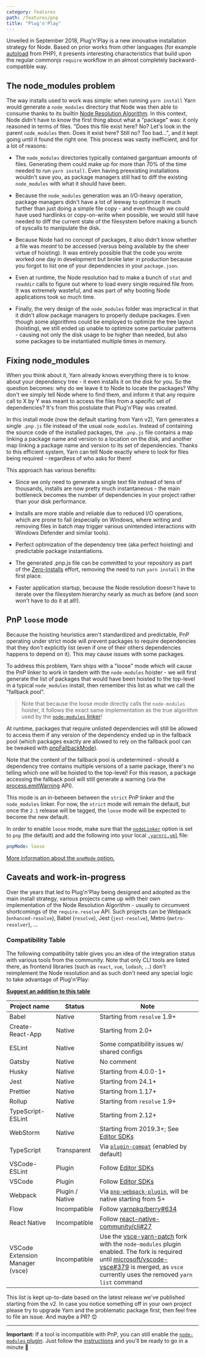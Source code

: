 ```yaml
---
category: features
path: /features/pnp
title: "Plug'n'Play"
---
```


Unveiled in September 2018, Plug'n'Play is a new innovative installation strategy for Node. Based on prior works from other languages (for example [autoload](https://getcomposer.org/doc/04-schema.md#autoload) from PHP), it presents interesting characteristics that build upon the regular commonjs `require` workflow in an almost completely backward-compatible way.

## The node_modules problem

The way installs used to work was simple: when running `yarn install` Yarn would generate a `node_modules` directory that Node was then able to consume thanks to its builtin [Node Resolution Algorithm](https://nodejs.org/api/modules.html#modules_all_together). In this context, Node didn't have to know the first thing about what a "package" was: it only reasoned in terms of files. "Does this file exist here? No? Let's look in the parent `node_modules` then. Does it exist here? Still no? Too bad...", and it kept going until it found the right one. This process was vastly inefficient, and for a lot of reasons:

- The `node_modules` directories typically contained gargantuan amounts of files. Generating them could make up for more than 70% of the time needed to run `yarn install`. Even having preexisting installations wouldn't save you, as package managers still had to diff the existing `node_modules` with what it should have been.

- Because the `node_modules` generation was an I/O-heavy operation, package managers didn't have a lot of leeway to optimize it much further than just doing a simple file copy - and even though we could have used hardlinks or copy-on-write when possible, we would still have needed to diff the current state of the filesystem before making a bunch of syscalls to manipulate the disk.

- Because Node had no concept of packages, it also didn't know whether a file was _meant_ to be accessed (versus being available by the sheer virtue of hoisting). It was entirely possible that the code you wrote worked one day in development but broke later in production because you forgot to list one of your dependencies in your `package.json`.

- Even at runtime, the Node resolution had to make a bunch of `stat` and `readdir` calls to figure out where to load every single required file from. It was extremely wasteful, and was part of why booting Node applications took so much time.

- Finally, the very design of the `node_modules` folder was impractical in that it didn't allow package managers to properly dedupe packages. Even though some algorithms could be employed to optimize the tree layout (hoisting), we still ended up unable to optimize some particular patterns - causing not only the disk usage to be higher than needed, but also some packages to be instantiated multiple times in memory.

## Fixing node_modules

When you think about it, Yarn already knows everything there is to know about your dependency tree - it even installs it on the disk for you. So the question becomes: why do we leave it to Node to locate the packages? Why don't we simply tell Node where to find them, and inform it that any require call to X by Y was meant to access the files from a specific set of dependencies? It's from this postulate that Plug'n'Play was created.

In this install mode (now the default starting from Yarn v2), Yarn generates a single `.pnp.js` file instead of the usual `node_modules`. Instead of containing the source code of the installed packages, the `.pnp.js` file contains a map linking a package name and version to a location on the disk, and another map linking a package name and version to its set of dependencies. Thanks to this efficient system, Yarn can tell Node exactly where to look for files being required - regardless of who asks for them!

This approach has various benefits:

- Since we only need to generate a single text file instead of tens of thousands, installs are now pretty much instantaneous - the main bottleneck becomes the number of dependencies in your project rather than your disk performance.

- Installs are more stable and reliable due to reduced I/O operations, which are prone to fail (especially on Windows, where writing and removing files in batch may trigger various unintended interactions with Windows Defender and similar tools).

- Perfect optimization of the dependency tree (aka perfect hoisting) and predictable package instantiations.

- The generated .pnp.js file can be committed to your repository as part of the [Zero-Installs](/features/zero-installs) effort, removing the need to run `yarn install` in the first place.

- Faster application startup, because the Node resolution doesn't have to iterate over the filesystem hierarchy nearly as much as before (and soon won't have to do it at all!).

## PnP `loose` mode

Because the hoisting heuristics aren't standardized and predictable, PnP operating under strict mode will prevent packages to require dependencies that they don't explicitly list (even if one of their others dependencies happens to depend on it). This may cause issues with some packages.

To address this problem, Yarn ships with a "loose" mode which will cause the PnP linker to work in tandem with the `node-modules` hoister - we will first generate the list of packages that would have been hoisted to the top-level in a typical `node_modules` install, then remember this list as what we call the "fallback pool".

> Note that because the loose mode directly calls the `node-modules` hoister, it follows the exact same implementation as the true algorithm used by the [`node-modules` linker](https://github.com/yarnpkg/berry/tree/master/packages/plugin-node-modules)!

At runtime, packages that require unlisted dependencies will still be allowed to access them if any version of the dependency ended up in the fallback pool (which packages exactly are allowed to rely on the fallback pool can be tweaked with [pnpFallbackMode](/configuration/yarnrc#pnpFallbackMode)).

Note that the content of the fallback pool is undetermined - should a dependency tree contains multiple versions of a same package, there's no telling which one will be hoisted to the top-level! For this reason, a package accessing the fallback pool will still generate a warning (via the [process.emitWarning](https://nodejs.org/api/process.html#process_process_emitwarning_warning_type_code_ctor) API).

This mode is an in-between between the `strict` PnP linker and the `node_modules` linker. For now, the `strict` mode will remain the default, but once the `2.1` release will be tagged, the `loose` mode will be expected to become the new default.

In order to enable `loose` mode, make sure that the [`nodeLinker`](/configuration/yarnrc#nodeLinker) option is set to `pnp` (the default) and add the following into your local [`.yarnrc.yml`](/configuration/yarnrc) file:

```yaml
pnpMode: loose
```

[More information about the `pnpMode` option.](/configuration/yarnrc#pnpMode)

## Caveats and work-in-progress

Over the years that led to Plug'n'Play being designed and adopted as the main install strategy, various projects came up with their own implementation of the Node Resolution Algorithm - usually to circumvent shortcomings of the `require.resolve` API. Such projects can be Webpack (`enhanced-resolve`), Babel (`resolve`), Jest (`jest-resolve`), Metro (`metro-resolver`), ...

### Compatibility Table

The following compatibility table gives you an idea of the integration status with various tools from the community. Note that only CLI tools are listed there, as frontend libraries (such as `react`, `vue`, `lodash`, ...) don't reimplement the Node resolution and as such don't need any special logic to take advantage of Plug'n'Play:

**[Suggest an addition to this table](https://github.com/yarnpkg/berry/edit/master/packages/gatsby/content/features/plugnplay.md)**

| Project name                    | Status          | Note                                                                                                                                                                                                                                                                                                |
| ------------------------------- | --------------- | --------------------------------------------------------------------------------------------------------------------------------------------------------------------------------------------------------------------------------------------------------------------------------------------------- |
| Babel                           | Native          | Starting from `resolve` 1.9+                                                                                                                                                                                                                                                                        |
| Create-React-App                | Native          | Starting from 2.0+                                                                                                                                                                                                                                                                                  |
| ESLint                          | Native          | Some compatibility issues w/ shared configs                                                                                                                                                                                                                                                         |
| Gatsby                          | Native          | No comment                                                                                                                                                                                                                                                                                          |
| Husky                           | Native          | Starting from 4.0.0-1+                                                                                                                                                                                                                                                                              |
| Jest                            | Native          | Starting from 24.1+                                                                                                                                                                                                                                                                                 |
| Prettier                        | Native          | Starting from 1.17+                                                                                                                                                                                                                                                                                 |
| Rollup                          | Native          | Starting from `resolve` 1.9+                                                                                                                                                                                                                                                                        |
| TypeScript-ESLint               | Native          | Starting from 2.12+                                                                                                                                                                                                                                                                                 |
| WebStorm                        | Native          | Starting from 2019.3+; See [Editor SDKs](https://yarnpkg.com/advanced/editor-sdks)                                                                                                                                                                                                                  |
| TypeScript                      | Transparent     | Via [`plugin-compat`](https://github.com/yarnpkg/berry/tree/master/packages/plugin-compat) (enabled by default)                                                                                                                                                                                     |
| VSCode-ESLint                   | Plugin          | Follow [Editor SDKs](https://yarnpkg.com/advanced/editor-sdks)                                                                                                                                                                                                                                      |
| VSCode                          | Plugin          | Follow [Editor SDKs](https://yarnpkg.com/advanced/editor-sdks)                                                                                                                                                                                                                                      |
| Webpack                         | Plugin / Native | Via [`pnp-webpack-plugin`](https://github.com/arcanis/pnp-webpack-plugin), will be native starting from 5+                                                                                                                                                                                          |
| Flow                            | Incompatible    | Follow [yarnpkg/berry#634](https://github.com/yarnpkg/berry/issues/634)                                                                                                                                                                                                                             |
| React Native                    | Incompatible    | Follow [react-native-community/cli#27](https://github.com/react-native-community/cli/issues/27)                                                                                                                                                                                                     |
| VSCode Extension Manager (vsce) | Incompatible    | Use the [vsce-yarn-patch](https://www.npmjs.com/package/vsce-yarn-patch) fork with the `node-modules` plugin enabled. The fork is required until [microsoft/vscode-vsce#379](https://github.com/microsoft/vscode-vsce/pull/379) is merged, as `vsce` currently uses the removed `yarn list` command |

This list is kept up-to-date based on the latest release we've published starting from the v2. In case you notice something off in your own project please try to upgrade Yarn and the problematic package first, then feel free to file an issue. And maybe a PR? 😊

---

**Important:** If a tool is incompatible with PnP, you can still enable the [`node-modules` plugin](https://github.com/yarnpkg/berry/tree/master/packages/plugin-node-modules). Just follow the [instructions](/advanced/migration#if-required-enable-the-node-modules-plugin) and you'll be ready to go in a minute 🙂
